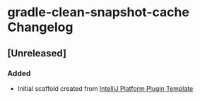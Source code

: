<!-- Keep a Changelog guide -> https://keepachangelog.com -->

# gradle-clean-snapshot-cache Changelog

## [Unreleased]
### Added
- Initial scaffold created from [IntelliJ Platform Plugin Template](https://github.com/JetBrains/intellij-platform-plugin-template)
